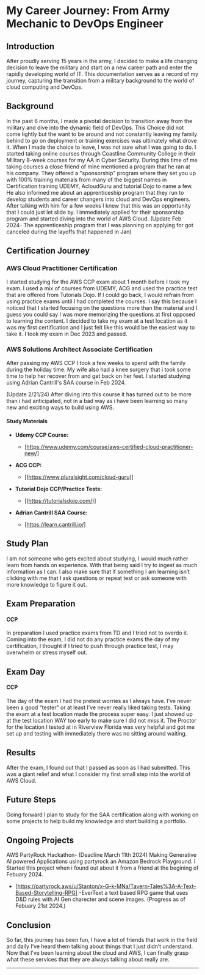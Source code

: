 # My Career Journey: From Army Mechanic to DevOps Engineer 

## Introduction

After proudly serving 15 years in the army, I decided to make a life changing decision to leave the military and start on a new career path and enter the rapidly developing world of IT.  This documentation serves as a record of my journey, capturing the transition from a military background to the world of cloud computing and DevOps.

## Background

In the past 6 months, I made a pivotal decision to transition away from the military and dive into the dynamic field of DevOps. This Choice did not come lightly but the want to be around and not constantly leaving my family behind to go on deployment or training exercises was ultimately what drove it. When I made the choice to leave, I was not sure what I was going to do. I started taking online courses through Coastline Community College in their Military 8-week courses for my AA in Cyber Security. During this time of me taking courses a close friend of mine mentioned a program that he ran at his company. They offered a "sponsorship" program where they set you up with 100% training materials from many of the biggest names in Certification training UDEMY, AcloudGuru and tutorial Dojo to name a few. He also informed me about an apprenticeship program that they run to develop students and career changers into cloud and DevOps engineers. After talking with him for a few weeks I knew that this was an opportunity that I could just let slide by. I immediately applied for their sponsorship program and started diving into the world of AWS Cloud. (Update Feb 2024- The apprenticeship program that I was planning on applying for got canceled during the layoffs that happened in Jan)

## Certification Journey

### AWS Cloud Practitioner Certification
I started studying for the AWS CCP exam about 1 month before I took my exam. I used a mix of courses from UDEMY, ACG and used the practice test that are offered from Tutorials Dojo. If I could go back, I would refrain from using practice exams until I had completed the courses. I say this because I noticed that I started focusing on the questions more than the material and I guess you could say I was more memorizing the questions at first opposed to learning the content. I decided to take my exam at a test location as it was my first certification and I just felt like this would be the easiest way to take it. I took my exam in Dec 2023 and passed. 


### AWS Solutions Architect Associate Certification
After passing my AWS CCP I took a few weeks to spend with the family during the holiday time. My wife also had a knee surgery that i took some time to help her recover from and get back on her feet. I started studying using Adrian Cantrill's SAA course in Feb 2024. 

(Update 2/21/24) After diving into this course it has turned out to be more than i had anticipated, not in a bad way as i have been learning so many new and exciting ways to build using AWS.



#### Study Materials

- **Udemy CCP Course:**
  - [https://www.udemy.com/course/aws-certified-cloud-practitioner-new/]
  

- **ACG CCP:**
  - [(https://www.pluralsight.com/cloud-guru)]


- **Tutorial Dojo CCP/Practice Tests:**
  - [(https://tutorialsdojo.com/)]
 

- **Adrian Cantrill SAA Course:**
  - [https://learn.cantrill.io/]
 


## Study Plan

I am not someone who gets excited about studying, I would much rather learn from hands on experience. With that being said I try to ingest as much information as I can. I also make sure that if something I am learning isn’t clicking with me that I ask questions or repeat test or ask someone with more knowledge to figure it out. 

## Exam Preparation

#### CCP 
In preparation I used practice exams from TD and I tried not to overdo it. Coming into the exam, I did not do any practice exams the day of my certification, I thought if I tried to push through practice test, I may overwhelm or stress myself out.

## Exam Day

#### CCP 
The day of the exam I had the pretest worries as I always have. I’ve never been a good "tester" or at least I’ve never really liked taking tests. Taking the exam at a test location made the process super easy. I just showed up at the test location WAY too early to make sure I did not miss it. The Proctor for the location I tested at in Riverview Florida was very helpful and got me set up and testing with immediately there was no sitting around waiting. 

## Results

After the exam, I found out that I passed as soon as I had submitted. This was a giant relief and what I consider my first small step into the world of AWS Cloud. 

## Future Steps

Going forward I plan to study for the SAA certification along with working on some projects to help build my knowledge and start building a portfolio. 

## Ongoing Projects
AWS PartyRock Hackathon- (Deadline March 11th 2024) Making Generative AI powered Applications using partyrock an Amazon Bedrock Playground. I Started this project when i found out about it from a friend at the begining of Febuary 2024. 
- [https://partyrock.aws/u/Stanton/x-G-k-MNa/Tavern-Tales%3A-A-Text-Based-Storytelling-RPG] -EverText a text based RPG game that uses D&D rules with AI Gen charecter and scene images. (Progress as of Febuary 21st 2024.)

## Conclusion

So far, this journey has been fun, I have a lot of friends that work in the field and daily I’ve heard them talking about things that I just didn’t understand. Now that I’ve been learning about the cloud and AWS, I can finally grasp what these services that they are always talking about really are.

---



<!---
Stanton63b1/Stanton63b1 is a ✨ special ✨ repository because its `README.md` (this file) appears on your GitHub profile.
You can click the Preview link to take a look at your changes.
--->
